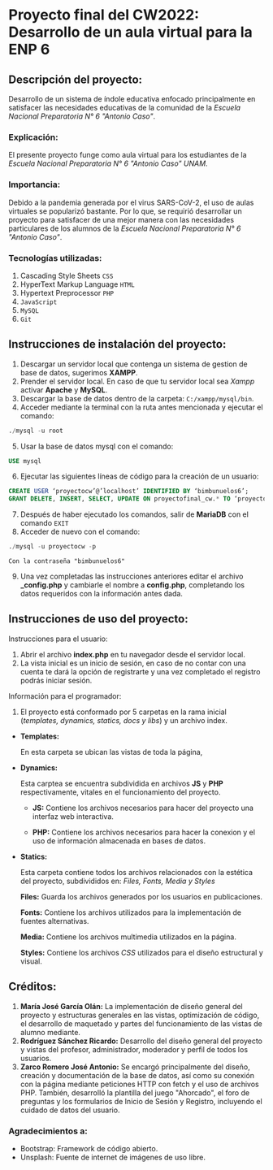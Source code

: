 # Proyecto final del CW2022: Desarrollo de un aula virtual para la ENP 6

## Descripción del proyecto:
Desarrollo de un sistema de índole educativa enfocado principalmente en satisfacer las necesidades educativas de la comunidad de la *Escuela Nacional Preparatoria N° 6 "Antonio Caso"*.

### Explicación:
El presente proyecto funge como aula virtual para los estudiantes de la *Escuela Nacional Preparatoria N° 6 "Antonio Caso" UNAM*.

### Importancia:
Debido a la pandemia generada por el virus SARS-CoV-2, el uso de aulas virtuales se popularizó bastante. Por lo que, se requirió desarrollar un proyecto para satisfacer de una mejor manera con las necesidades particulares de los alumnos de la *Escuela Nacional Preparatoria N° 6 "Antonio Caso"*.

### Tecnologías utilizadas:
1. Cascading Style Sheets `CSS`
2. HyperText Markup Language `HTML`
3. Hypertext Preprocessor  `PHP`
4. `JavaScript`
5. `MySQL`
6. `Git`

## Instrucciones de instalación del proyecto:

1. Descargar un servidor local que contenga un sistema de gestion de base de datos, sugerimos **XAMPP**.
2. Prender el servidor local. En caso de que tu servidor local sea *Xampp* activar **Apache** y **MySQL**.
3. Descargar la base de datos dentro de la carpeta: `C:/xampp/mysql/bin`.
4. Acceder mediante la terminal con la ruta antes mencionada y ejecutar el comando: 
```SQL
./mysql -u root
```
5. Usar la base de datos mysql con el comando:
```SQL
USE mysql
```
6. Ejecutar las siguientes líneas de código para la creación de un usuario:
```SQL
CREATE USER ‘proyectocw’@’localhost’ IDENTIFIED BY ‘bimbunuelos6’;
GRANT DELETE, INSERT, SELECT, UPDATE ON proyectofinal_cw.* TO ‘proyectocw’@’localhost’;
```
7. Después de haber ejecutado los comandos, salir de **MariaDB** con el comando `EXIT`
8. Acceder de nuevo con el comando: 
```SQL
./mysql -u proyectocw -p
```
    Con la contraseña "bimbunuelos6"

9. Una vez completadas las instrucciones anteriores editar el archivo **_config.php** y cambiarle el nombre a **config.php**, completando los datos requeridos con la información antes dada.

## Instrucciones de uso del proyecto:
Instrucciones para el usuario:
1. Abrir el archivo **index.php** en tu navegador desde el servidor local.
2. La vista inicial es un inicio de sesión, en caso de no contar con una cuenta te dará la opción de registrarte y una vez completado el registro podrás iniciar sesión.

Información para el programador:

1. El proyecto está conformado por 5 carpetas en la rama inicial (*templates, dynamics, statics, docs y libs*) y un archivo index.
- **Templates:**

    En esta carpeta se ubican las vistas de toda la página, 
- **Dynamics:**

    Esta carptea se encuentra subdividida en archivos **JS** y **PHP** respectivamente, vitales en el funcionamiento del proyecto.

    - **JS:** Contiene los archivos necesarios para hacer del proyecto una interfaz web interactiva.
        
    - **PHP:** Contiene los archivos necesarios para hacer la conexion y el uso de información almacenada en bases de datos.

- **Statics:**

    Esta carpeta contiene todos los archivos relacionados con la estética del proyecto, subdivididos en: *Files, Fonts, Media y Styles*

    **Files:** Guarda los archivos generados por los usuarios en publicaciones.

    **Fonts:** Contiene los archivos utilizados para la implementación de fuentes alternativas.

    **Media:** Contiene los archivos multimedia utilizados en la página.

    **Styles:** Contiene los archivos *CSS* utilizados para el diseño estructural y visual.


## Créditos:
1. **María José García Olán:** La implementación de diseño general del proyecto y estructuras generales en las vistas, optimización de código, el desarrollo de maquetado y partes del funcionamiento de las vistas de alumno mediante.  
2. **Rodríguez Sánchez Ricardo:** Desarrollo del diseño general del proyecto y vistas del profesor, administrador, moderador y perfil de todos los usuarios.
3. **Zarco Romero José Antonio:** Se encargó principalmente del diseño, creación y documentación de la base de datos, así como su conexión con la página mediante peticiones HTTP con fetch y el uso de archivos PHP. También, desarrolló la plantilla del juego "Ahorcado", el foro de preguntas y los formularios de Inicio de Sesión y Registro, incluyendo el cuidado de datos del usuario.

### Agradecimientos a:
- Bootstrap: Framework de código abierto.
- Unsplash: Fuente de internet de imágenes de uso libre.
